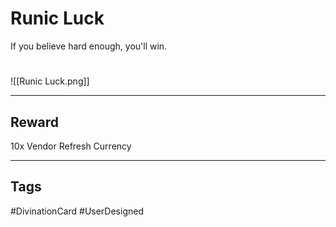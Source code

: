 # Runic Luck
If you believe hard enough,
you'll win.
# 
![[Runic Luck.png]]

---
## Reward
10x Vendor Refresh Currency

---
## Tags
#DivinationCard
#UserDesigned 